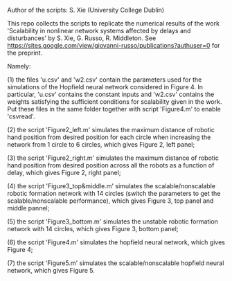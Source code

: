 Author of the scripts: S. Xie (University College Dublin)

This repo collects the scripts to replicate the numerical results of the work 'Scalability in nonlinear network systems affected by delays and disturbances' by S. Xie, G. Russo, R. Middleton. See https://sites.google.com/view/giovanni-russo/publications?authuser=0 for the preprint.

Namely:

(1) the files 'u.csv' and 'w2.csv' contain the parameters used for the simulations of the Hopfield neural network considered in Figure 4. In particular, 'u.csv' contains the constant inputs and 'w2.csv' contains the weights satisfying the sufficient conditions for scalability given in the work. Put these files in the same folder together with script 'Figure4.m' to enable 'csvread'. 

(2) the script 'Figure2_left.m' simulates the maximum distance of robotic hand position from desired position for each circle when increasing the network from 1 circle to 6 circles, which gives Figure 2, left panel;

(3) the script 'Figure2_right.m' simulates the maximum distance of robotic hand position from desired position across all the robots as a function of delay, which gives Figure 2, right panel;

(4) the script 'Figure3_top&middle.m' simulates the scalable/nonscalable robotic formation network with 14 circles (switch the parameters to get the scalable/nonscalable performance), which gives Figure 3, top panel and middle pannel;

(5) the script 'Figure3_bottom.m' simulates the unstable robotic formation network with 14 circles, which gives Figure 3, bottom panel;

(6) the script 'Figure4.m' simulates the hopfield neural network, which gives Figure 4;

(7) the script 'Figure5.m' simulates the scalable/nonscalable hopfield neural network, which gives Figure 5.

